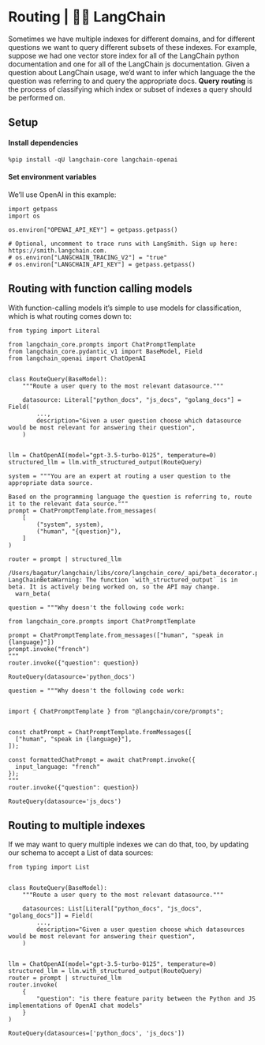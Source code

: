 # Routing | 🦜️🔗 LangChain
Sometimes we have multiple indexes for different domains, and for different questions we want to query different subsets of these indexes. For example, suppose we had one vector store index for all of the LangChain python documentation and one for all of the LangChain js documentation. Given a question about LangChain usage, we’d want to infer which language the the question was referring to and query the appropriate docs. **Query routing** is the process of classifying which index or subset of indexes a query should be performed on.

Setup[​](#setup "Direct link to Setup")
---------------------------------------

#### Install dependencies[​](#install-dependencies "Direct link to Install dependencies")

```
%pip install -qU langchain-core langchain-openai

```


#### Set environment variables[​](#set-environment-variables "Direct link to Set environment variables")

We’ll use OpenAI in this example:

```
import getpass
import os

os.environ["OPENAI_API_KEY"] = getpass.getpass()

# Optional, uncomment to trace runs with LangSmith. Sign up here: https://smith.langchain.com.
# os.environ["LANGCHAIN_TRACING_V2"] = "true"
# os.environ["LANGCHAIN_API_KEY"] = getpass.getpass()

```


Routing with function calling models[​](#routing-with-function-calling-models "Direct link to Routing with function calling models")
------------------------------------------------------------------------------------------------------------------------------------

With function-calling models it’s simple to use models for classification, which is what routing comes down to:

```
from typing import Literal

from langchain_core.prompts import ChatPromptTemplate
from langchain_core.pydantic_v1 import BaseModel, Field
from langchain_openai import ChatOpenAI


class RouteQuery(BaseModel):
    """Route a user query to the most relevant datasource."""

    datasource: Literal["python_docs", "js_docs", "golang_docs"] = Field(
        ...,
        description="Given a user question choose which datasource would be most relevant for answering their question",
    )


llm = ChatOpenAI(model="gpt-3.5-turbo-0125", temperature=0)
structured_llm = llm.with_structured_output(RouteQuery)

system = """You are an expert at routing a user question to the appropriate data source.

Based on the programming language the question is referring to, route it to the relevant data source."""
prompt = ChatPromptTemplate.from_messages(
    [
        ("system", system),
        ("human", "{question}"),
    ]
)

router = prompt | structured_llm

```


```
/Users/bagatur/langchain/libs/core/langchain_core/_api/beta_decorator.py:86: LangChainBetaWarning: The function `with_structured_output` is in beta. It is actively being worked on, so the API may change.
  warn_beta(

```


```
question = """Why doesn't the following code work:

from langchain_core.prompts import ChatPromptTemplate

prompt = ChatPromptTemplate.from_messages(["human", "speak in {language}"])
prompt.invoke("french")
"""
router.invoke({"question": question})

```


```
RouteQuery(datasource='python_docs')

```


```
question = """Why doesn't the following code work:


import { ChatPromptTemplate } from "@langchain/core/prompts";


const chatPrompt = ChatPromptTemplate.fromMessages([
  ["human", "speak in {language}"],
]);

const formattedChatPrompt = await chatPrompt.invoke({
  input_language: "french"
});
"""
router.invoke({"question": question})

```


```
RouteQuery(datasource='js_docs')

```


Routing to multiple indexes[​](#routing-to-multiple-indexes "Direct link to Routing to multiple indexes")
---------------------------------------------------------------------------------------------------------

If we may want to query multiple indexes we can do that, too, by updating our schema to accept a List of data sources:

```
from typing import List


class RouteQuery(BaseModel):
    """Route a user query to the most relevant datasource."""

    datasources: List[Literal["python_docs", "js_docs", "golang_docs"]] = Field(
        ...,
        description="Given a user question choose which datasources would be most relevant for answering their question",
    )


llm = ChatOpenAI(model="gpt-3.5-turbo-0125", temperature=0)
structured_llm = llm.with_structured_output(RouteQuery)
router = prompt | structured_llm
router.invoke(
    {
        "question": "is there feature parity between the Python and JS implementations of OpenAI chat models"
    }
)

```


```
RouteQuery(datasources=['python_docs', 'js_docs'])

```
